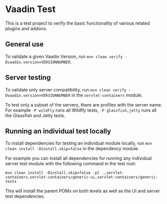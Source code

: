 # Vaadin Test

This is a test project to verify the basic functionality of various related plugins and addons.

## General use

To validate a given Vaadin Version, run `mvn clean verify -Dvaadin.version=VERSIONNUMBER`.

## Server testing

To validate only server compatibility, run `mvn clean verify -Dvaadin.version=VERSIONNUMBER` in the `servlet-containers` module.

To test only a subset of the servers, there are profiles with the server name. For example `-P wildfly` runs all Wildfly tests, `-P glassfish,jetty` runs all the Glassfish and Jetty tests.

## Running an individual test locally

To install dependencies for testing an individual module locally, run `mvn clean install -Dinstall.skip=false` in the dependency module.

For example you can install all dependencies for running any individual server test module with the following command in the test root:
```
mvn clean install -Dinstall.skip=false -pl .,servlet-containers,servlet-containers/generic-ui,servlet-containers/generic-tests
```

This will install the parent POMs on both levels as well as the UI and server test dependencies.
